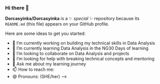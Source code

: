### Hi there 👋

**Dorcasyinka/Dorcasyinka** is a ✨ _special_ ✨ repository because its `README.md` (this file) appears on your GitHub profile.

Here are some ideas to get you started:

- 🔭 I’m currently working on building my technical skills in Data Analysis 
- 🌱 I’m currently learning Data Analysis in the NG30 Days of learning 
- 👯 I’m looking to collaborate on Data Analysis and projects
- 🤔 I’m looking for help with breaking technical concepts and mentoring 
- 💬 Ask me about my learning journey 
- 📫 How to reach me: 
- 😄 Pronouns: (SHE/her)
-->

